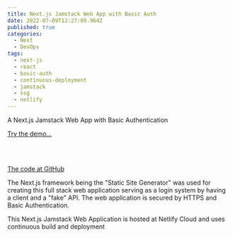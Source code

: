 ```yaml
---
title: Next.js Jamstack Web App with Basic Auth
date: 2022-07-09T12:27:09.964Z
published: true
categories:
  - Next
  - DevOps
tags:
  - next-js
  - react
  - basic-auth
  - continuous-deployment
  - jamstack
  - ssg
  - netlify
---
```

A Next.js Jamstack Web App with Basic Authentication

<a href="https://psonextjsone.netlify.app/" target="_blank">Try the demo...</a>

<br /><br />

<a href="https://github.com/persteenolsen/next-js-basic-auth" target="_blank">The code at GitHub</a>

The Next.js framework being the "Static Site Generator" was used for creating this full stack web application serving as a login system by having a client and a "fake" API. The web application is secured by HTTPS and Basic Authentication.

This Next.js Jamstack Web Application is hosted at Netlify Cloud and uses continuous build and deployment